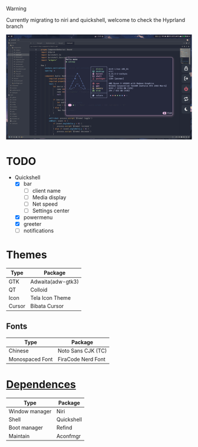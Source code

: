 > [!WARNING]
> Currently migrating to niri and quickshell, welcome to check the Hyprland branch

![screenshot](.dotfiles/assets/screenshot.png)
# TODO
- Quickshell
	- [x] bar
		- [ ] client name
		- [ ] Media display
		- [ ] Net speed
		- [ ] Settings center
	- [x] powermenu
	- [x] greeter
	- [ ] notifications

# Themes
|Type  |Package          |
|------|-----------------|
|GTK   |Adwaita(adw-gtk3)|
|QT    |Colloid          |
|Icon  |Tela Icon Theme  |
|Cursor|Bibata Cursor    |

## Fonts
|Type           |Package           |
|---------------|------------------|
|Chinese        |Noto Sans CJK (TC)|
|Monospaced Font|FiraCode Nerd Font|

# [Dependences](.config/aconfmgr/README.md)
|Type          |Package   |
|--------------|----------|
|Window manager|Niri      |
|Shell         |Quickshell|
|Boot manager  |Refind    |
|Maintain      |Aconfmgr  |
